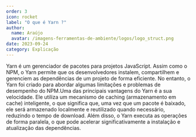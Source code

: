 ```yaml
---
order: 3
icon: rocket
label: "O que é Yarn ?"
author:
  name: Araújo
  avatar: /imagens-ferramentas-de-ambiente/logos/logo_struct.png
date: 2023-09-24
category: Explicação
---
```


Yarn é um gerenciador de pacotes para projetos JavaScript. Assim como o NPM, o Yarn permite que os desenvolvedores instalem, compartilhem e gerenciem as dependências de um projeto de forma eficiente. No entanto, o Yarn foi criado para abordar algumas limitações e problemas de desempenho do NPM.Uma das principais vantagens do Yarn é a sua velocidade. Ele utiliza um mecanismo de caching (armazenamento em cache) inteligente, o que significa que, uma vez que um pacote é baixado, ele será armazenado localmente e reutilizado quando necessário, reduzindo o tempo de download. Além disso, o Yarn executa as operações de forma paralela, o que pode acelerar significativamente a instalação e atualização das dependências.